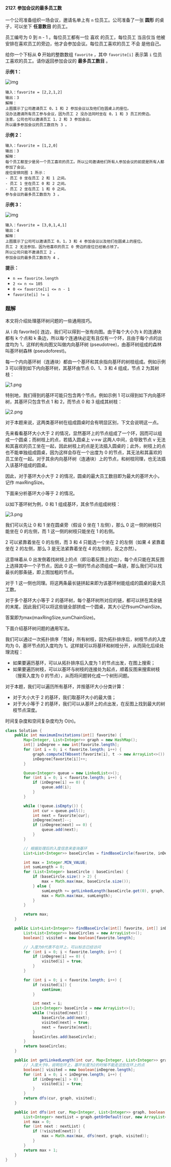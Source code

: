 #### 2127. 参加会议的最多员工数

一个公司准备组织一场会议，邀请名单上有 `n` 位员工。公司准备了一张 **圆形** 的桌子，可以坐下 **任意数目** 的员工。

员工编号为 0 到 n - 1 。每位员工都有一位 喜欢 的员工，每位员工 当且仅当 他被安排在喜欢员工的旁边，他才会参加会议。每位员工喜欢的员工 不会 是他自己。

给你一个下标从 **0** 开始的整数数组 `favorite` ，其中 `favorite[i]` 表示第 `i` 位员工喜欢的员工。请你返回参加会议的 **最多员工数目** 。

**示例 1：**

![img](http://gitlab.wsh-study.com/xp-study/LeeteCode/-/blob/master/数据结构/基础数据结构/图/images/参加会议的最多员工数/1.jpg)

```shell
输入：favorite = [2,2,1,2]
输出：3
解释：
上图展示了公司邀请员工 0，1 和 2 参加会议以及他们在圆桌上的座位。
没办法邀请所有员工参与会议，因为员工 2 没办法同时坐在 0，1 和 3 员工的旁边。
注意，公司也可以邀请员工 1，2 和 3 参加会议。
所以最多参加会议的员工数目为 3 。
```

**示例 2：**

```shell
输入：favorite = [1,2,0]
输出：3
解释：
每个员工都至少是另一个员工喜欢的员工。所以公司邀请他们所有人参加会议的前提是所有人都参加了会议。
座位安排同图 1 所示：
- 员工 0 坐在员工 2 和 1 之间。
- 员工 1 坐在员工 0 和 2 之间。
- 员工 2 坐在员工 1 和 0 之间。
参与会议的最多员工数目为 3 。
```

**示例 3：**

![img](http://gitlab.wsh-study.com/xp-study/LeeteCode/-/blob/master/数据结构/基础数据结构/图/images/参加会议的最多员工数/2.jpg)

```shell
输入：favorite = [3,0,1,4,1]
输出：4
解释：
上图展示了公司可以邀请员工 0，1，3 和 4 参加会议以及他们在圆桌上的座位。
员工 2 无法参加，因为他喜欢的员工 0 旁边的座位已经被占领了。
所以公司只能不邀请员工 2 。
参加会议的最多员工数目为 4 。
```

**提示：**

- `n == favorite.length`
- `2 <= n <= 105`
- `0 <= favorite[i] <= n - 1`
- `favorite[i] != i`

### 题解

本文将介绍处理基环树问题的一些通用技巧。

从 i 向 favorite[i] 连边，我们可以得到一张有向图。由于每个大小为 k 的连通块都有 k 个点和 k 条边，所以每个连通块必定有且仅有一个环，且由于每个点的出度均为 1，这样的有向图又叫做内向基环树 (pseudotree)，由基环树组成的森林叫基环树森林 (pseudoforest)。

每一个内向基环树（连通块）都由一个基环和其余指向基环的树枝组成。例如示例 3 可以得到如下内向基环树，其基环由节点 0、1、3 和 4 组成，节点 2 为其树枝：

![1.png](http://gitlab.wsh-study.com/xp-study/LeeteCode/-/blob/master/数据结构/基础数据结构/图/images/参加会议的最多员工数/3.jpg)

特别地，我们得到的基环可能只包含两个节点。例如示例 1 可以得到如下内向基环树，其基环只包含节点 1 和 2，而节点 0 和 3 组成其树枝：

![2.png](http://gitlab.wsh-study.com/xp-study/LeeteCode/-/blob/master/数据结构/基础数据结构/图/images/参加会议的最多员工数/4.jpg)

对于本题来说，这两类基环树在组成圆桌时会有明显区别，下文会说明这一点。

先来看看基环大小大于 2 的情况，显然基环上的节点组成了一个环，因而可以组成一个圆桌；而树枝上的点，若插入圆桌上 v→w 这两人中间，会导致节点 v 无法和其喜欢的员工坐在一起，因此树枝上的点是无法插入圆桌的；此外，树枝上的点也不能单独组成圆桌，因为这样会存在一个出度为 0 的节点，其无法和其喜欢的员工坐在一起。对于其余内向基环树（连通块）上的节点，和树枝同理，也无法插入该基环组成的圆桌。

因此，对于基环大小大于 2 的情况，圆桌的最大员工数目即为最大的基环大小，记作 maxRingSize。

下面来分析基环大小等于 2 的情况。

以如下基环树为例，0 和 1 组成基环，其余节点组成树枝：

![3.png](http://gitlab.wsh-study.com/xp-study/LeeteCode/-/blob/master/数据结构/基础数据结构/图/images/参加会议的最多员工数/5.jpg)

我们可以先让 0 和 1 坐在圆桌旁（假设 0 坐在 1 左侧），那么 0 这一侧的树枝只能坐在 0 的左侧，而 1 这一侧的树枝只能坐在 1 的右侧。

2 可以紧靠着坐在 0 的左侧，而 3 和 4 只能选一个坐在 2 的左侧（如果 4 紧靠着坐在 2 的左侧，那么 3 是无法紧靠着坐在 4 的左侧的，反之亦然）。

这意味着从 0 出发倒着找树枝上的点（即沿着反图上的边），每个点只能在其反图上选择其中一个子节点，因此 0 这一侧的节点必须组成一条链，那么我们可以找最长的那条链，即上图加粗的节点。

对于 1 这一侧也同理。将这两条最长链拼起来即为该基环树能组成的圆桌的最大员工数。

对于多个基环大小等于 2 的基环树，每个基环树所对应的链，都可以拼在其余链的末尾，因此我们可以将这些链全部拼成一个圆桌，其大小记作sumChainSize。

答案即为max(maxRingSize,sumChainSize)。



下面介绍基环树问题的通用写法。

我们可以通过一次拓扑排序「剪掉」所有树枝，因为拓扑排序后，树枝节点的入度均为 0，基环节点的入度均为 1。这样就可以将基环和树枝分开，从而简化后续处理流程：

* 如果要遍历基环，可以从拓扑排序后入度为 1 的节点出发，在图上搜索；
* 如果要遍历树枝，可以以基环与树枝的连接处为起点，顺着反图来搜索树枝（搜索入度为 0 的节点），从而将问题转化成一个树形问题。

对于本题，我们可以遍历所有基环，并按基环大小分类计算：

- 对于大小大于 2 的基环，我们取基环大小的最大值；
- 对于大小等于 2 的基环，我们可以从基环上的点出发，在反图上找到最大的树枝节点深度。

时间复杂度和空间复杂度均为 O(n)。

```java
class Solution {
    public int maximumInvitations(int[] favorite) {
        Map<Integer, List<Integer>> graph = new HashMap();
        int[] inDegree = new int[favorite.length];
        for (int i = 0; i < favorite.length; i++) {
            graph.computeIfAbsent(favorite[i], t -> new ArrayList<>()).add(i);
            inDegree[favorite[i]]++;
        }

        Queue<Integer> queue = new LinkedList<>();
        for (int i = 0; i < favorite.length; i++) {
            if (inDegree[i] == 0) {
                queue.add(i);
            }
        }

        while (!queue.isEmpty()) {
            int cur = queue.poll();
            int next = favorite[cur];
            inDegree[next]--;
            if (inDegree[next] == 0) {
                queue.add(next);
            }
        }

        // 根据处理后的入度信息来查询基环
        List<List<Integer>> baseCircles = findBaseCircle(favorite, inDegree);

        int max = Integer.MIN_VALUE;
        int sumLength = 0;
        for (List<Integer> baseCircle : baseCircles) {
            if (baseCircle.size() > 2) {
                max = Math.max(max, baseCircle.size());
            } else {
                sumLength += getLinkedLength(baseCircle.get(0), graph, inDegree) + getLinkedLength(baseCircle.get(1), graph, inDegree);
                max = Math.max(max, sumLength);
            }
        }

        return max;
    }

    public List<List<Integer>> findBaseCircle(int[] favorite, int[] inDegree) {
        List<List<Integer>> baseCircles = new ArrayList<>();
        boolean[] visited = new boolean[favorite.length];

        // 入度为0代表不在环上，可以标志已经访问
        for (int i = 0; i < favorite.length; i++) {
            if (inDegree[i] == 0) {
                visited[i] = true;
            }
        }

        for (int i = 0; i < favorite.length; i++) {
            if (visited[i]) {
                continue;
            }

            int next = i;
            List<Integer> baseCircle = new ArrayList<>();
            while (!visited[next]) {
                baseCircle.add(next);
                visited[next] = true;
                next = favorite[next];
            }
            baseCircles.add(baseCircle);
        }
        return baseCircles;
    }

    public int getLinkedLength(int cur, Map<Integer, List<Integer>> graph, int[] inDegree) {
        // 入度大于0，说明在环上，基环长度为2的时候不能走这些在环上的点
        boolean[] visited = new boolean[inDegree.length];
        for (int i = 0; i < inDegree.length; i++) {
            if (inDegree[i] > 0) {
                visited[i] = true;
            }
        }
        return dfs(cur, graph, visited);
    }

    public int dfs(int cur, Map<Integer, List<Integer>> graph, boolean[] visited) {
        List<Integer> nextList = graph.getOrDefault(cur, new ArrayList<>());
        int max = 0;
        for (int next : nextList) {
            if (!visited[next]) {
                max = Math.max(max, dfs(next, graph, visited));
            }
        }
        return max + 1;
    }
}
```

